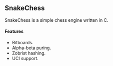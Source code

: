 ## SnakeChess

SnakeChess is a simple chess engine written in C.

#### Features

* Bitboards.
* Alpha-beta puring.
* Zobrist hashing.
* UCI support.
